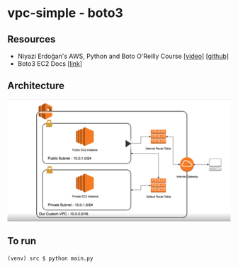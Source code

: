 # vpc-simple - boto3

## Resources

- Niyazi Erdoğan's AWS, Python and Boto O'Reilly Course [[video]](https://learning.oreilly.com/videos/managing-ec2-and/9781838642938) [[github]](https://github.com/neocorp/python-boto3-vpc_and_ec2)
- Boto3 EC2 Docs [[link]](https://boto3.amazonaws.com/v1/documentation/api/latest/reference/services/ec2.html)
## Architecture
![architecture](architecture.png "The eventual output")


## To run

    (venv) src $ python main.py